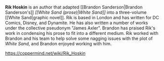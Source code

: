 **Rik Hoskin** is an author that adapted [[Brandon Sanderson\|Brandon Sanderson's]] *[[White Sand (prose)\|White Sand]]* into a three-volume [[White Sand\|graphic novel]].
Rik is based in London and has written for DC Comics, Disney, and Dynamite. He has also written a number of works under the collective pseudonym "James Axler".
Brandon has praised Rik's work in condensing his prose to fit into a different medium. Rik worked with Brandon and his team to help solve some nagging issues with the plot of *White Sand*, and Brandon enjoyed working with him.



https://coppermind.net/wiki/Rik_Hoskin